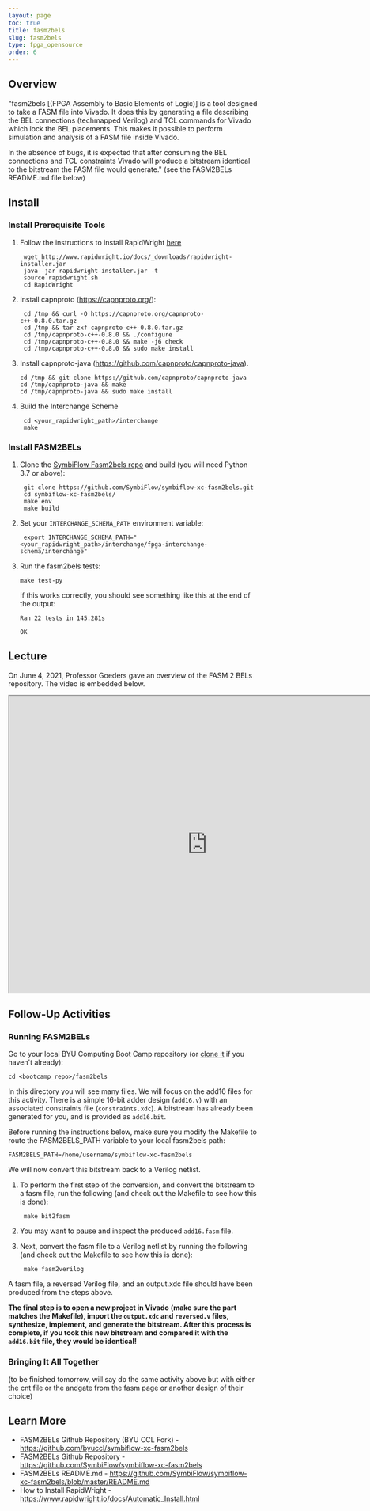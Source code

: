 ```yaml
---
layout: page
toc: true
title: fasm2bels
slug: fasm2bels
type: fpga_opensource
order: 6
---
```


## Overview

"fasm2bels [(FPGA Assembly to Basic Elements of Logic)] is a tool designed to take a FASM file into Vivado. It does this by generating a file describing the BEL connections (techmapped Verilog) and TCL commands for Vivado which lock the BEL placements. This makes it possible to perform simulation and analysis of a FASM file inside Vivado.

In the absence of bugs, it is expected that after consuming the BEL connections and TCL constraints Vivado will produce a bitstream identical to the bitstream the FASM file would generate." (see the FASM2BELs README.md file below)

## Install

### Install Prerequisite Tools
1. Follow the instructions to install RapidWright [here](https://github.com/Xilinx/RapidWright)

        wget http://www.rapidwright.io/docs/_downloads/rapidwright-installer.jar
        java -jar rapidwright-installer.jar -t
        source rapidwright.sh
        cd RapidWright

1. Install capnproto (<https://capnproto.org/>):

        cd /tmp && curl -O https://capnproto.org/capnproto-c++-0.8.0.tar.gz
        cd /tmp && tar zxf capnproto-c++-0.8.0.tar.gz
        cd /tmp/capnproto-c++-0.8.0 && ./configure
        cd /tmp/capnproto-c++-0.8.0 && make -j6 check
        cd /tmp/capnproto-c++-0.8.0 && sudo make install

1.  Install capnproto-java (<https://github.com/capnproto/capnproto-java>).

        cd /tmp && git clone https://github.com/capnproto/capnproto-java
        cd /tmp/capnproto-java && make
        cd /tmp/capnproto-java && sudo make install

1. Build the Interchange Scheme

        cd <your_rapidwright_path>/interchange
        make

### Install FASM2BELs

1. Clone the [SymbiFlow Fasm2bels repo](https://github.com/SymbiFlow/symbiflow-xc-fasm2bels.git) and build (you will need Python 3.7 or above):

        git clone https://github.com/SymbiFlow/symbiflow-xc-fasm2bels.git
        cd symbiflow-xc-fasm2bels/
        make env
        make build

1. Set your `INTERCHANGE_SCHEMA_PATH` environment variable:
    
        export INTERCHANGE_SCHEMA_PATH="<your_rapidwright_path>/interchange/fpga-interchange-schema/interchange"

 1. Run the fasm2bels tests:
 
        make test-py

    If this works correctly, you should see something like this at the end of the output:

        Ran 22 tests in 145.281s

        OK
    

## Lecture

On June 4, 2021, Professor Goeders gave an overview of the FASM 2 BELs repository. The video is embedded below. 

<iframe width="800" height="600" allow="fullscreen" 
src="https://www.youtube.com/embed/58wXkBlyu-Q"> 
</iframe>


## Follow-Up Activities

### Running FASM2BELs

Go to your local BYU Computing Boot Camp repository (or [clone it](https://github.com/byu-cpe/ComputingBootCamp.git) if you haven't already):

    cd <bootcamp_repo>/fasm2bels

In this directory you will see many files. We will focus on the add16 files for this activity. There is a simple 16-bit adder design (`add16.v`) with an associated constraints file (`constraints.xdc`). A bitstream has already been generated for you, and is provided as `add16.bit`.

Before running the instructions below, make sure you modify the Makefile to route the FASM2BELS_PATH variable to your local fasm2bels path:

`FASM2BELS_PATH=/home/username/symbiflow-xc-fasm2bels`

We will now convert this bitstream back to a Verilog netlist.

1. To perform the first step of the conversion, and convert the bitstream to a fasm file, run the following (and check out the Makefile to see how this is done):

        make bit2fasm

2. You may want to pause and inspect the produced `add16.fasm` file.

3. Next, convert the fasm file to a Verilog netlist by running the following (and check out the Makefile to see how this is done):

        make fasm2verilog


A fasm file, a reversed Verilog file, and an output.xdc file should have been produced from the steps above. 

**The final step is to open a new project in Vivado (make sure the part matches the Makefile), import the `output.xdc` and `reversed.v` files, synthesize, implement, and generate the bitstream. After this process is complete, if you took this new bitstream and compared it with the `add16.bit` file, they would be identical!**


### Bringing It All Together

(to be finished tomorrow, will say do the same activity above but with either the cnt file or the andgate from the fasm page or another design of their choice)


## Learn More

* FASM2BELs Github Repository (BYU CCL Fork) - <https://github.com/byuccl/symbiflow-xc-fasm2bels>
* FASM2BELs Github Repository - <https://github.com/SymbiFlow/symbiflow-xc-fasm2bels>
* FASM2BELs README.md - <https://github.com/SymbiFlow/symbiflow-xc-fasm2bels/blob/master/README.md>
* How to Install RapidWright - <https://www.rapidwright.io/docs/Automatic_Install.html>

